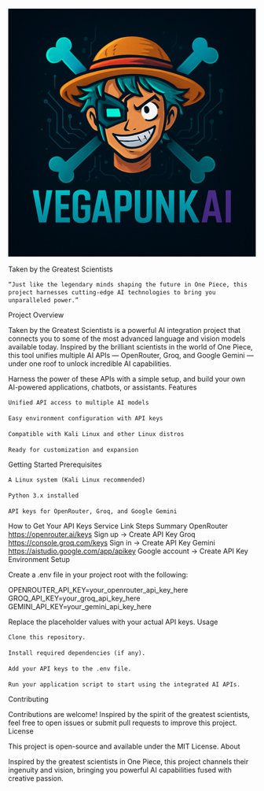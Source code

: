 ![Project Logo](VEGPUNKAI.png)

Taken by the Greatest Scientists

    “Just like the legendary minds shaping the future in One Piece, this project harnesses cutting-edge AI technologies to bring you unparalleled power.”

Project Overview

Taken by the Greatest Scientists is a powerful AI integration project that connects you to some of the most advanced language and vision models available today. Inspired by the brilliant scientists in the world of One Piece, this tool unifies multiple AI APIs — OpenRouter, Groq, and Google Gemini — under one roof to unlock incredible AI capabilities.

Harness the power of these APIs with a simple setup, and build your own AI-powered applications, chatbots, or assistants.
Features

    Unified API access to multiple AI models

    Easy environment configuration with API keys

    Compatible with Kali Linux and other Linux distros

    Ready for customization and expansion

Getting Started
Prerequisites

    A Linux system (Kali Linux recommended)

    Python 3.x installed

    API keys for OpenRouter, Groq, and Google Gemini

How to Get Your API Keys
Service	Link	Steps Summary
OpenRouter	https://openrouter.ai/keys	Sign up → Create API Key
Groq	https://console.groq.com/keys	Sign in → Create API Key
Gemini	https://aistudio.google.com/app/apikey	Google account → Create API Key
Environment Setup

Create a .env file in your project root with the following:

OPENROUTER_API_KEY=your_openrouter_api_key_here
GROQ_API_KEY=your_groq_api_key_here
GEMINI_API_KEY=your_gemini_api_key_here

Replace the placeholder values with your actual API keys.
Usage

    Clone this repository.

    Install required dependencies (if any).

    Add your API keys to the .env file.

    Run your application script to start using the integrated AI APIs.

Contributing

Contributions are welcome! Inspired by the spirit of the greatest scientists, feel free to open issues or submit pull requests to improve this project.
License

This project is open-source and available under the MIT License.
About

Inspired by the greatest scientists in One Piece, this project channels their ingenuity and vision, bringing you powerful AI capabilities fused with creative passion.
